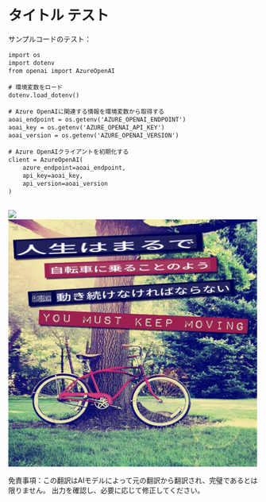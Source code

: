 # タイトル テスト

サンプルコードのテスト：

```
import os
import dotenv
from openai import AzureOpenAI

# 環境変数をロード
dotenv.load_dotenv()

# Azure OpenAIに関連する情報を環境変数から取得する
aoai_endpoint = os.getenv('AZURE_OPENAI_ENDPOINT')
aoai_key = os.getenv('AZURE_OPENAI_API_KEY')
aoai_version = os.getenv('AZURE_OPENAI_VERSION')

# Azure OpenAIクライアントを初期化する
client = AzureOpenAI(
    azure_endpoint=aoai_endpoint,
    api_key=aoai_key,
    api_version=aoai_version
)


```



![](https://upload.wikimedia.org/wikipedia/commons/thumb/7/77/Google_Images_2015_logo.svg/1200px-Google_Images_2015_logo.svg.png)
![](./translated_images/bicycle.2f48d52f09c83f183efa9ee7b5e90d9f0327308f24b5e34d0d76f544161ca2e2.ja.png)


免責事項：この翻訳はAIモデルによって元の翻訳から翻訳され、完璧であるとは限りません。
出力を確認し、必要に応じて修正してください。
